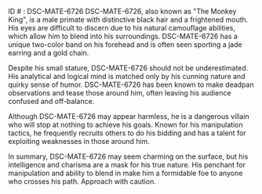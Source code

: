 ID # : DSC-MATE-6726
DSC-MATE-6726, also known as "The Monkey King", is a male primate with distinctive black hair and a frightened mouth. His eyes are difficult to discern due to his natural camouflage abilities, which allow him to blend into his surroundings. DSC-MATE-6726 has a unique two-color band on his forehead and is often seen sporting a jade earring and a gold chain.

Despite his small stature, DSC-MATE-6726 should not be underestimated. His analytical and logical mind is matched only by his cunning nature and quirky sense of humor. DSC-MATE-6726 has been known to make deadpan observations and tease those around him, often leaving his audience confused and off-balance. 

Although DSC-MATE-6726 may appear harmless, he is a dangerous villain who will stop at nothing to achieve his goals. Known for his manipulation tactics, he frequently recruits others to do his bidding and has a talent for exploiting weaknesses in those around him. 

In summary, DSC-MATE-6726 may seem charming on the surface, but his intelligence and charisma are a mask for his true nature. His penchant for manipulation and ability to blend in make him a formidable foe to anyone who crosses his path. Approach with caution.